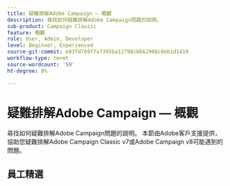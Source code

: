 ```yaml
---
title: 疑難排解Adobe Campaign — 概觀
description: 尋找如何疑難排解Adobe Campaign問題的說明。
sub-product: Campaign Classic
feature: 概觀
role: User, Admin, Developer
level: Beginner, Experienced
source-git-commit: e83fd769f7a7395ba12798cb662988c8eb1d1419
workflow-type: tm+mt
source-wordcount: '59'
ht-degree: 8%

---
```



# 疑難排解Adobe Campaign — 概觀

尋找如何疑難排解Adobe Campaign問題的說明。 本節由Adobe客戶支援提供，協助您疑難排解Adobe Campaign Classic v7或Adobe Campaign v8可能遇到的問題。

## 員工精選
